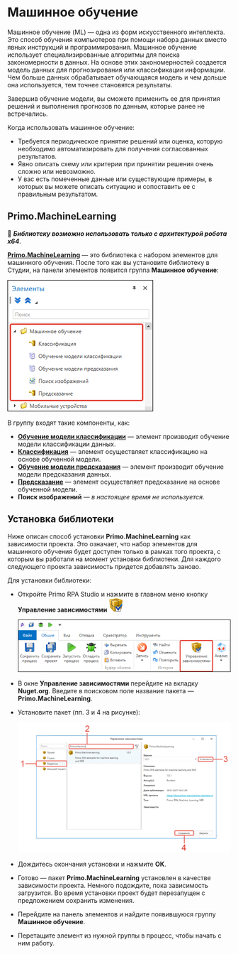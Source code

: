 # Машинное обучение

Машинное обучение (ML) — одна из форм искусственного интеллекта. Это способ обучения компьютеров при помощи набора данных вместо явных инструкций и программирования. Машинное обучение использует специализированные алгоритмы для поиска закономерности в данных. На основе этих закономерностей создается модель данных для прогнозирования или классификации информации. Чем больше данных обрабатывает обучающаяся модель и чем дольше она используется, тем точнее становятся результаты. 

Завершив обучение модели, вы сможете применить ее для принятия решений и выполнения прогнозов по данным, которые ранее не встречались. 

Когда использовать машинное обучение:

* Требуется периодическое принятие решений или оценка, которую необходимо автоматизировать для получения согласованных результатов.
* Явно описать схему или критерии при принятии решения очень сложно или невозможно.
* У вас есть помеченные данные или существующие примеры, в которых вы можете описать ситуацию и сопоставить ее с правильным результатом.

## Primo.MachineLearning

:small_orange_diamond: ***Библиотеку возможно использовать только с архитектурой робота x64***.

[**Primo.MachineLearning**](https://www.nuget.org/packages/Primo.MachineLearning/) — это библиотека с набором элементов для машинного обучения. После того как вы установите библиотеку в Студии, на панели элементов появится группа **Машинное обучение**:

![](<../../../.gitbook/assets1/items-Primo.MachineLearning.png>)

В группу входят такие компоненты, как:
* [**Обучение модели классификации**](https://docs.primo-rpa.ru/primo-rpa/g_elements/el_extra/els_machine_learning/el_classification_study) — элемент производит обучение модели классификации данных.
* [**Классификация**](https://docs.primo-rpa.ru/primo-rpa/g_elements/el_extra/els_machine_learning/el_classification) — элемент осуществляет классификацию на основе обученной модели.
* [**Обучение модели предсказания**](https://docs.primo-rpa.ru/primo-rpa/g_elements/el_extra/els_machine_learning/el_prediction_study) — элемент производит обучение модели предсказания данных.
* [**Предсказание**](https://docs.primo-rpa.ru/primo-rpa/g_elements/el_extra/els_machine_learning/el_prediction) — элемент осуществляет предсказание на основе обученной модели.
* **Поиск изображений** — *в настоящее время не используется.*


## Установка библиотеки 

Ниже описан способ установки **Primo.MachineLearning** как зависимости проекта. Это означает, что набор элементов для машинного обучения будет доступен только в рамках того проекта, с которым вы работали на момент установки библиотеки. Для каждого следующего проекта зависимость придется добавлять заново.

Для установки библиотеки:

* Откройте Primo RPA Studio и нажмите в главном меню кнопку **Управление зависимостями** <img src="../../../.gitbook/assets/managePackages32.png" alt="" data-size="line">

   ![](<../../../.gitbook/assets1/управление зависимостями.png>)

* В окне **Управление зависимостями** перейдите на вкладку **Nuget.org**. Введите в поисковом поле название пакета — **Primo.MachineLearning**.
* Установите пакет (пп. 3 и 4 на рисунке):

  ![](<../../../.gitbook/assets1/install-Primo.MachineLearning.png>)

* Дождитесь окончания установки и нажмите **ОК**.
* Готово — пакет **Primo.MachineLearning** установлен в качестве зависимости проекта. Немного подождите, пока зависимость загрузится. Во время установки проект будет перезапущен с предложением сохранить изменения.
* Перейдите на панель элементов и найдите появившуюся группу **Машинное обучение**.
* Перетащите элемент из нужной группы в процесс, чтобы начать с ним работу.


